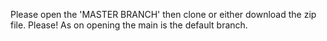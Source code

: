 Please open the 'MASTER BRANCH' then clone or either download the zip file. Please!
As on opening the main is the default branch.
